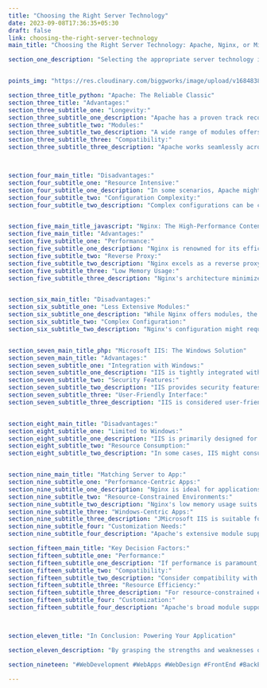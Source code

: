 ```yaml
---
title: "Choosing the Right Server Technology"
date: 2023-09-08T17:36:35+05:30
draft: false
link: choosing-the-right-server-technology
main_title: "Choosing the Right Server Technology: Apache, Nginx, or Microsoft IIS"

section_one_description: "Selecting the appropriate server technology is a crucial step in web development. This article delves into the merits of three popular options: Apache, Nginx, and Microsoft IIS. By understanding their unique features, you can make an informed decision that aligns with your application's requirements."


points_img: "https://res.cloudinary.com/biggworks/image/upload/v1684838348/Group_11544_lwrsg0.png"

section_three_title_python: "Apache: The Reliable Classic"
section_three_title: "Advantages:"
section_three_subtitle_one: "Longevity:"
section_three_subtitle_one_description: "Apache has a proven track record and is one of the oldest server technologies."
section_three_subtitle_two: "Modules:"
section_three_subtitle_two_description: "A wide range of modules offers extensive customization for various needs."
section_three_subtitle_three: "Compatibility:"
section_three_subtitle_three_description: "Apache works seamlessly across different platforms and operating systems."



section_four_main_title: "Disadvantages:"
section_four_subtitle_one: "Resource Intensive:"
section_four_subtitle_one_description: "In some scenarios, Apache might consume more resources compared to its counterparts."
section_four_subtitle_two: "Configuration Complexity:"
section_four_subtitle_two_description: "Complex configurations can be challenging for beginners."


section_five_main_title_javascript: "Nginx: The High-Performance Contender"
section_five_main_title: "Advantages:"
section_five_subtitle_one: "Performance:"
section_five_subtitle_one_description: "Nginx is renowned for its efficiency in handling concurrent connections."
section_five_subtitle_two: "Reverse Proxy:"
section_five_subtitle_two_description: "Nginx excels as a reverse proxy server, improving security and load distribution."
section_five_subtitle_three: "Low Memory Usage:"
section_five_subtitle_three_description: "Nginx's architecture minimizes memory consumption, making it suitable for resource-constrained environments."


section_six_main_title: "Disadvantages:"
section_six_subtitle_one: "Less Extensive Modules:"
section_six_subtitle_one_description: "While Nginx offers modules, the range might be narrower compared to Apache."
section_six_subtitle_two: "Complex Configuration:"
section_six_subtitle_two_description: "Nginx's configuration might require familiarity with its syntax."


section_seven_main_title_php: "Microsoft IIS: The Windows Solution"
section_seven_main_title: "Advantages:"
section_seven_subtitle_one: "Integration with Windows:"
section_seven_subtitle_one_description: "IIS is tightly integrated with the Windows ecosystem, offering seamless compatibility."
section_seven_subtitle_two: "Security Features:"
section_seven_subtitle_two_description: "IIS provides security features like request filtering and dynamic IP restrictions."
section_seven_subtitle_three: "User-Friendly Interface:"
section_seven_subtitle_three_description: "IIS is considered user-friendly, especially for Windows-based environments."


section_eight_main_title: "Disadvantages:"
section_eight_subtitle_one: "Limited to Windows:"
section_eight_subtitle_one_description: "IIS is primarily designed for Windows servers, limiting cross-platform capabilities."
section_eight_subtitle_two: "Resource Consumption:"
section_eight_subtitle_two_description: "In some cases, IIS might consume more resources compared to other servers."


section_nine_main_title: "Matching Server to App:"
section_nine_subtitle_one: "Performance-Centric Apps:"
section_nine_subtitle_one_description: "Nginx is ideal for applications prioritizing performance, like high-traffic websites or APIs."
section_nine_subtitle_two: "Resource-Constrained Environments:"
section_nine_subtitle_two_description: "Nginx's low memory usage suits environments with limited resources."
section_nine_subtitle_three: "Windows-Centric Apps:"
section_nine_subtitle_three_description: "JMicrosoft IIS is suitable for applications integrated within the Windows environment."
section_nine_subtitle_four: "Customization Needs:"
section_nine_subtitle_four_description: "Apache's extensive module support caters to applications with specialized requirements."

section_fifteen_main_title: "Key Decision Factors:"
section_fifteen_subtitle_one: "Performance:"
section_fifteen_subtitle_one_description: "If performance is paramount, Nginx might be your choice."
section_fifteen_subtitle_two: "Compatibility:"
section_fifteen_subtitle_two_description: "Consider compatibility with your app's ecosystem, like Windows for IIS."
section_fifteen_subtitle_three: "Resource Efficiency:"
section_fifteen_subtitle_three_description: "For resource-constrained environments, Nginx is an optimal choice."
section_fifteen_subtitle_four: "Customization:"
section_fifteen_subtitle_four_description: "Apache's broad module support caters to custom needs."



section_eleven_title: "In Conclusion: Powering Your Application"

section_eleven_description: "By grasping the strengths and weaknesses of Apache, Nginx, and Microsoft IIS, you can select the ideal server technology that best serves your application's needs. Whether it's performance, compatibility, or customization, each option offers distinct advantages. By aligning your choice with your application's objectives, you lay the groundwork for efficient server performance and a successful web development journey."

section_nineteen: "#WebDevelopment #WebApps #WebDesign #FrontEnd #BackEnd #Programming #Coding #SoftwareEngineering #UIUX #FullStack #JavaScript #HTML #CSS #ReactJS #NodeJS #PHP #Python #WebDeveloper #MERN #MEAN"

---
```


